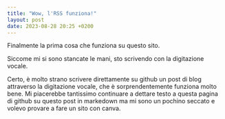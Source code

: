 ```yaml
---
title: "Wow, l'RSS funziona!"
layout: post
date: 2023-08-28 20:25 +0200
---
```

Finalmente la prima cosa che funziona su questo sito.

Siccome mi si sono stancate le mani, sto scrivendo con la digitazione vocale.

Certo, è molto strano scrivere direttamente su github un post di blog attraverso la digitazione vocale, che è sorprendentemente funziona molto bene. Mi piacerebbe tantissimo continuare a dettare testo a questa pagina di github su questo post in markedown ma mi sono un pochino seccato e volevo provare a fare un sito con canva.
